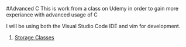 #Advanced C
This is work from a class on Udemy in order to gain more experiance with advanced usage of C

I will be using both the Visual Studio Code IDE and vim for development. 

1. [Storage Classes](./storage_classes/README.md)
